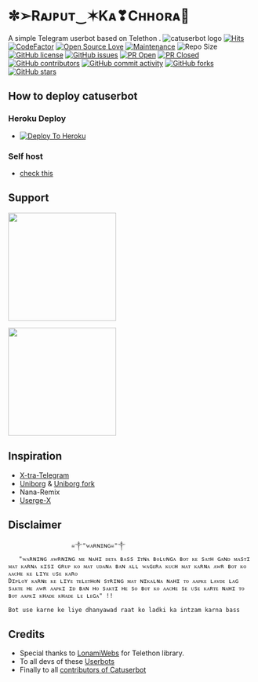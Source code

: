 # ✼➢Rᴀᴊᴘᴜᴛ‿✶Kᴀ❣Cʜʜᴏʀᴀ👑
A simple Telegram userbot based on Telethon .
![catuserbot logo](https://telegra.ph/file/bafe41175936b5ff85c40.jpg)
[![Hits](https://hits.seeyoufarm.com/api/count/incr/badge.svg?url=https%3A%2F%2Fgithub.com%2Fsandy1709%2Fcatuserbot&count_bg=%2379C83D&title_bg=%23555555&icon=&icon_color=%23E7E7E7&title=hits&edge_flat=false)](https://github.com/TgCatUB/catuserbot)
[![CodeFactor](https://www.codefactor.io/repository/github/TgCatUB/catuserbot/badge?&style=flat-square)](https://www.codefactor.io/repository/github/TgCatUB/catuserbot)
[![Open Source Love](https://badges.frapsoft.com/os/v2/open-source.png?v=103)](https://github.com/ellerbrock/open-source-badges/)
[![Maintenance](https://img.shields.io/badge/Maintained%3F-yes-green?&style=flat-square)](https://GitHub.com/TgCatUB/catuserbot/graphs/commit-activity) 
![Repo Size](https://img.shields.io/github/repo-size/TgCatUB/catuserbot?&style=flat-square&logo=github)
[![GitHub license](https://img.shields.io/github/license/TgCatUB/catuserbot?&style=flat-square&logo=github)](https://github.com/TgCatUB/catuserbot/blob/master/LICENSE)
[![GitHub issues](https://img.shields.io/github/issues/TgCatUB/catuserbot?&style=flat-square&logo=github)](https://github.com/TgCatUB/catuserbot/issues)
[![PR Open](https://img.shields.io/github/issues-pr/TgCatUB/catuserbot?&style=flat-square&logo=github)](https://github.com/TgCatUB/catuserbot/pulls)
[![PR Closed](https://img.shields.io/github/issues-pr-closed/TgCatUB/catuserbot?&style=flat-square&logo=github)](https://github.com/TgCatUB/catuserbot/pulls?q=is:closed)
[![GitHub contributors](https://img.shields.io/github/contributors/TgCatUB/catuserbot?&style=flat-square&logo=github)](https://GitHub.com/TgCatUB/catuserbot/graphs/contributors/)
[![GitHub commit activity](https://img.shields.io/github/commit-activity/m/TgCatUB/catuserbot?&style=flat-square&logo=github)](https://github.com/TgCatUB/catuserbot/graphs/commit-activity)
[![GitHub forks](https://img.shields.io/github/forks/TgCatUB/catuserbot?&style=flat-square&logo=github)](https://github.com/TgCatUB/catuserbot/fork)
[![GitHub stars](https://img.shields.io/github/stars/TgCatUB/catuserbot?&style=flat-square&logo=github)](https://github.com/TgCatUB/catuserbot/stargazers)



## How to deploy catuserbot
### Heroku Deploy
  - [![Deploy To Heroku](https://www.herokucdn.com/deploy/button.svg)](https://github.com/TgCatUB/nekopack)

### Self host
  - [check this](https://catuserbot.gitbook.io/catuserbot/tutorial/self-host)
  
## Support
   <a href="https://t.me/attiudedp"><img src="https://img.shields.io/badge/Channel%20Support%3F-yes-green?&style=flat-square?&logo=telegram" width=220px></a></p>
   <a href="https://t.me/attiudedp"><img src="https://img.shields.io/badge/Group%20Support%3F-yes-green?&style=flat-square?&logo=telegram" width=220px></a></p>
   
## Inspiration
   - [X-tra-Telegram](https://github.com/Dark-Princ3/X-tra-Telegram)
   - [Uniborg](https://github.com/SpEcHiDe/UniBorg) & [Uniborg fork](https://github.com/ravana69/PornHub)
   - Nana-Remix
   - [Userge-X](https://github.com/code-rgb/USERGE-X/)
   
## Disclaimer

```
                  ☠︎︎༒︎"ᴡᴀʀɴɪɴɢ☠︎︎"༒︎
   "ᴡᴀʀɴɪɴɢ ᴀᴡʀɴɪɴɢ ᴍᴇ ɴᴀʜɪ ᴅᴇᴛᴀ ʙᴀss ɪᴛɴᴀ ʙᴏʟᴜɴɢᴀ ʙᴏᴛ ᴋᴇ sᴀᴛʜ ɢᴀɴᴅ ᴍᴀsᴛɪ ᴍᴀᴛ ᴋᴀʀɴᴀ ᴋɪsɪ ɢʀᴜᴘ ᴋᴏ ᴍᴀᴛ ᴜᴅᴀɴᴀ ʙᴀɴ ᴀʟʟ ᴡᴀɢᴇʀᴀ ᴋᴜᴄʜ ᴍᴀᴛ ᴋᴀʀɴᴀ ᴀᴡʀ ʙᴏᴛ ᴋᴏ ᴀᴀᴄʜᴇ ᴋᴇ ʟɪʏᴇ ᴜsᴇ ᴋᴀʀᴏ 
Dɪᴘʟᴏʏ ᴋᴀʀɴᴇ ᴋᴇ ʟɪʏᴇ ᴛᴇʟᴇᴛʜᴏɴ sᴛʀɪɴɢ ᴍᴀᴛ ɴɪᴋᴀʟɴᴀ ɴᴀʜɪ ᴛᴏ ᴀᴀᴘᴋᴇ ʟᴀᴠᴅᴇ ʟᴀɢ sᴀᴋᴛᴇ ʜᴇ ᴀᴡʀ ᴀᴀᴘᴋɪ ɪᴅ ʙᴀɴ ʜᴏ sᴀᴋᴛɪ ʜᴇ sᴏ ʙᴏᴛ ᴋᴏ ᴀᴀᴄʜᴇ sᴇ ᴜsᴇ ᴋᴀʀᴛᴇ ɴᴀʜɪ ᴛᴏ ʙᴏᴛ ᴀᴀᴘᴋɪ ᴋʜᴀᴅᴇ ᴋʜᴀᴅᴇ ʟᴇ ʟᴇɢᴀ" !!

Bot use karne ke liye dhanyawad raat ko ladki ka intzam karna bass 
```

## Credits
   - Special thanks to [LonamiWebs](https://github.com/LonamiWebs/Telethon/) for Telethon library.
   - To all devs of these [Userbots](https://github.com/TgCatUB/catuserbot/tree/bugs#inspiration)
   - Finally to all [contributors of Catuserbot](https://github.com/TgCatUB/catuserbot/graphs/contributors)
